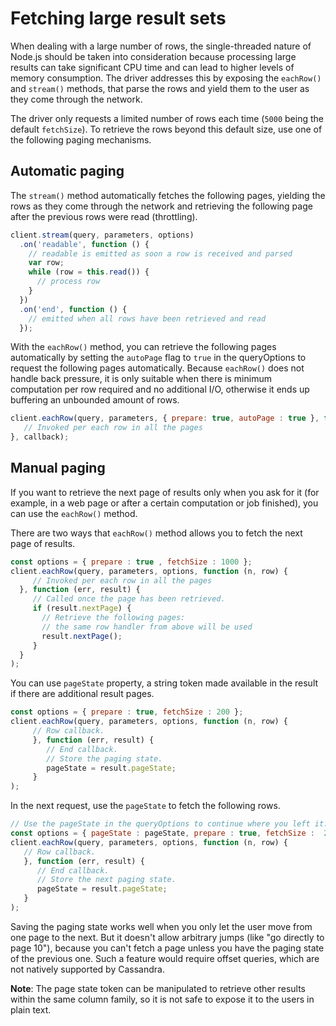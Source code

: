 # Fetching large result sets

When dealing with a large number of rows, the single-threaded nature of Node.js should be taken into consideration
because processing large results can take significant CPU time and can lead to higher levels of memory consumption.
The driver addresses this by exposing the `eachRow()` and `stream()` methods, that parse the rows and yield them to the
user as they come through the network.

The driver only requests a limited number of rows each time (`5000` being the default `fetchSize`). To retrieve the
rows beyond this default size, use one of the following paging mechanisms.

## Automatic paging

The `stream()` method automatically fetches the following pages, yielding the rows as they come through the network and
retrieving the following page after the previous rows were read (throttling).

```javascript
client.stream(query, parameters, options)
  .on('readable', function () {
    // readable is emitted as soon a row is received and parsed
    var row;
    while (row = this.read()) {
      // process row
    }
  })
  .on('end', function () {
    // emitted when all rows have been retrieved and read
  });
```

With the `eachRow()` method, you can retrieve the following pages automatically by setting the `autoPage` flag to
`true` in the queryOptions to request the following pages automatically. Because `eachRow()` does not handle back
pressure, it is only suitable when there is minimum computation per row required and no additional I/O, otherwise it
ends up buffering an unbounded amount of rows.


```javascript
client.eachRow(query, parameters, { prepare: true, autoPage : true }, function(n, row) {
   // Invoked per each row in all the pages
}, callback);
```

## Manual paging 

If you want to retrieve the next page of results only when you ask for it (for example, in a web page or after a
certain computation or job finished), you can use the `eachRow()` method.

There are two ways that `eachRow()` method allows you to fetch the next page of results.

```javascript
const options = { prepare : true , fetchSize : 1000 };
client.eachRow(query, parameters, options, function (n, row) { 
     // Invoked per each row in all the pages
  }, function (err, result) {
     // Called once the page has been retrieved.
     if (result.nextPage) {
       // Retrieve the following pages:
       // the same row handler from above will be used
       result.nextPage();
     }
  }
);
```

You can use `pageState` property, a string token made available in the result if there are additional result pages.

```javascript
const options = { prepare : true, fetchSize : 200 };
client.eachRow(query, parameters, options, function (n, row) { 
     // Row callback.
     }, function (err, result) {
        // End callback.
        // Store the paging state.
        pageState = result.pageState;
     }
);
```

In the next request, use the `pageState` to fetch the following rows.

```javascript
// Use the pageState in the queryOptions to continue where you left it.
const options = { pageState : pageState, prepare : true, fetchSize :  200 };
client.eachRow(query, parameters, options, function (n, row) {
   // Row callback.
   }, function (err, result) {
      // End callback.
      // Store the next paging state.
      pageState = result.pageState;
   }
);
```

Saving the paging state works well when you only let the user move from one page to the next. But it doesn't allow
arbitrary jumps (like "go directly to page 10"), because you can't fetch a page unless you have the paging state of the
previous one. Such a feature would require offset queries, which are not natively supported by Cassandra.

**Note**: The page state token can be manipulated to retrieve other results within the same column family, so it is not
safe to expose it to the users in plain text.

[query-options]: /api/type.QueryOptions/
[client-stream]: /api/class.Client/#stream
